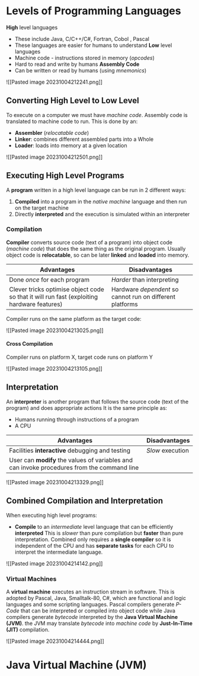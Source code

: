 # Levels of Programming Languages
**High** level languages
- These include Java, C/C++/C#, Fortran, Cobol , Pascal
- These languages are easier for humans to understand
**Low** level languages
- Machine code - instructions stored in memory (*opcodes*)
- Hard to read and write by humans
**Assembly Code**
- Can be written or read by humans (using *mnemonics*)

![[Pasted image 20231004212241.png]]

## Converting High Level to Low Level
To execute on a computer we must have *machine code*. Assembly code is translated to machine code to run.
This is done by an:
- **Assembler** (*relocatable code*)
- **Linker**: combines different assembled parts into a Whole
- **Loader**: loads into memory at a given location

![[Pasted image 20231004212501.png]]

## Executing High Level Programs
A **program** written in a high level language can be run in 2 different ways:
1. **Compiled** into a program in the *native machine* language and then run on the target machine
2. Directly **interpreted** and the execution is simulated within an interpreter

### Compilation
**Compiler** converts source code (text of a program) into object code (*machine code*) that does the same thing as the original program.
Usually object code is **relocatable**, so can be later **linked** and **loaded** into memory.

| Advantages                                                                                 | Disadvantages                                             |
| ------------------------------------------------------------------------------------------ | --------------------------------------------------------- |
| Done *once* for each program                                                               | *Harder* than interpreting                                |
| Clever tricks optimise object code so that it will run fast (exploiting hardware features) | Hardware *dependent* so cannot run on different platforms |                                                                                           |                                                           |

Compiler runs on the same platform as the target code:

![[Pasted image 20231004213025.png]]

#### Cross Compilation
Compiler runs on platform X, target code runs on platform Y

![[Pasted image 20231004213105.png]]

## Interpretation
An **interpreter** is another program that follows the source code (text of the program) and does appropriate actions
It is the same principle as:
- Humans running through instructions of a program
- A CPU

| Advantages                                       | Disadvantages    |
| ------------------------------------------------ | ---------------- |
| Facilities **interactive** debugging and testing | *Slow* execution |
| User can **modify** the values of variables and can invoke procedures from the command line                                                 |                  |

![[Pasted image 20231004213329.png]]

## Combined Compilation and Interpretation
When executing high level programs:
- **Compile** to an *intermediate* level language that can be efficiently **interpreted**
This is *slower* than pure compilation but **faster** than pure interpretation. Combined only requires a **single compiler** so it is independent of the CPU and has **separate tasks** for each CPU to interpret the intermediate language.

![[Pasted image 20231004214142.png]]

### Virtual Machines
A **virtual machine** executes an instruction stream in software. This is adopted by Pascal, Java, Smalltalk-80, C#, which are functional and logic languages and some scripting languages.
Pascal compilers generate *P-Code* that can be interpreted or compiled into object code while Java compilers generate *bytecode* interpreted by the **Java Virtual Machine (JVM)**. the JVM may translate *bytecode* into *machine code* by **Just-In-Time (JIT)** compilation.

![[Pasted image 20231004214444.png]]

# Java Virtual Machine (JVM)